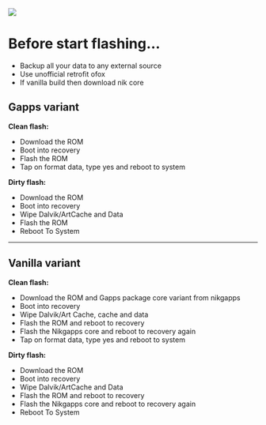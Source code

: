 <img src="https://raw.githubusercontent.com/Matrixx-Devices/official_devices/14.0/images/installation.png" />

# Before start flashing...
- Backup all your data to any external source
- Use unofficial retrofit ofox
- If vanilla build then download nik core

## Gapps variant

**Clean flash:**
- Download the ROM
- Boot into recovery
- Flash the ROM
- Tap on format data, type yes and reboot to system

**Dirty flash:**
- Download the ROM
- Boot into recovery
- Wipe Dalvik/ArtCache and Data
- Flash the ROM
- Reboot To System

----

## Vanilla variant

**Clean flash:**
- Download the ROM and Gapps package core variant from nikgapps
- Boot into recovery
- Wipe Dalvik/Art Cache, cache and data
- Flash the ROM and reboot to recovery
- Flash the Nikgapps core and reboot to recovery again
- Tap on format data, type yes and reboot to system

**Dirty flash:**
- Download the ROM
- Boot into recovery
- Wipe Dalvik/ArtCache and Data
- Flash the ROM and reboot to recovery
- Flash the Nikgapps core and reboot to recovery again
- Reboot To System
